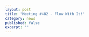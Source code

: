 ```yaml
---
layout: post
title: "Meeting #482 - Flow With It!"
category: news
published: false
excerpt: ""
---
```


# 

